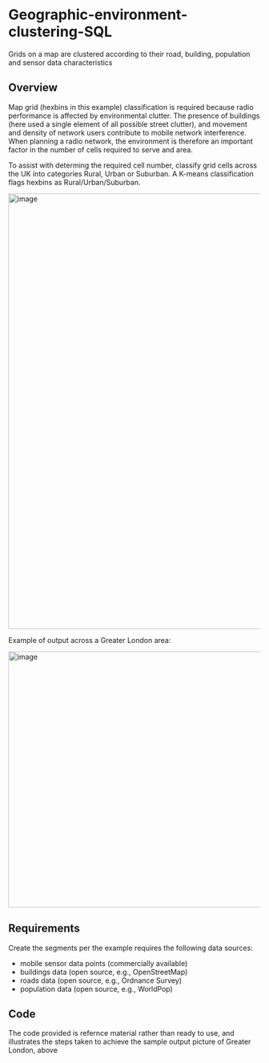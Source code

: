 # Geographic-environment-clustering-SQL
Grids on a map are clustered according to their road, building, population and sensor data characteristics

## Overview
Map grid (hexbins in this example) classification is required because radio performance is affected by environmental clutter. 
The presence of buildings (here used a single element of all possible street clutter), and movement and density of network users contribute to mobile network interference. 
When planning a radio network, the environment is therefore an important factor in the number of cells required to serve and area.

To assist with determing the required cell number, classify grid cells across the UK into categories Rural, Urban or Suburban. 
A K-means classification flags hexbins as Rural/Urban/Suburban.

<img width="869" alt="image" src="https://github.com/user-attachments/assets/ce88ddf2-4d1f-40f9-aac7-392e1c249413" />

Example of output across a Greater London area:

<img width="511" alt="image" src="https://github.com/user-attachments/assets/8b285e30-07a5-444a-b362-19378a51066d" />

## Requirements
Create the segments per the example requires the following data sources:
- mobile sensor data points (commercially available)
- buildings data (open source, e.g., OpenStreetMap)
- roads data (open source, e.g., Ordnance Survey)
- population data (open source, e.g., WorldPop)

## Code
The code provided is refernce material rather than ready to use, and illustrates the steps taken to achieve the sample output picture of Greater London, above
